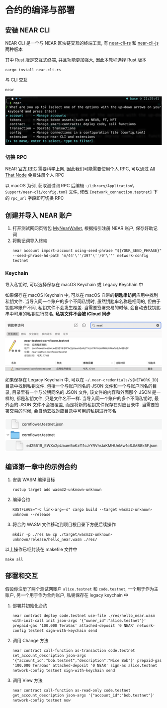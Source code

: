 # 合约的编译与部署

## 安装 NEAR CLI
NEAR CLI 是一个与 NEAR 区块链交互的终端工具, 有 [near-cli-rs](https://github.com/near/near-cli-rs) 和 [near-cli-js](https://github.com/near/near-cli) 两种版本

其中 Rust 版是交互式终端, 并且功能更加强大, 因此本教程选择 Rust 版本
```shell
cargo install near-cli-rs
```

与 CLI 交互
```shell
near
```

![near-cli-rs](./near-cli-rs.png)

### 切换 RPC
NEAR [官方 RPC](https://rpc.testnet.near.org) 需要科学上网, 因此我们可能需要使用个人 RPC, 可以通过 [All That Node](https://www.allthatnode.com) 免费注册个人 RPC

以 macOS 为例, 获取测试网 RPC 后编辑 `~/Library/Application\ Support/near-cli/config.toml` 文件, 修改 `[network_connection.testnet]` 下的 `rpc_url` 字段即可切换 RPC

## 创建并导入 NEAR 账户
1. 打开测试网网页钱包 [MyNearWallet](https://testnet.mynearwallet.com), 根据指引注册 NEAR 账户, 保存好助记词
2. 将助记词导入终端
    ```shell
    near account import-account using-seed-phrase "${YOUR_SEED_PHRASE}" --seed-phrase-hd-path 'm/44'\''/397'\''/0'\''' network-config testnet
    ```

### Keychain
导入私钥时, 可以选择保存在 macOS Keychain 或 Legacy Keychain 中

如果保存在 macOS Keychain 中, 可以在 macOS 自带的**钥匙串访问**应用中找到私钥文件.
当导入同一个账户的多个不同私钥时, 虽然钥匙串名称是相同的, 但由于钥匙串账户不同, 私钥文件不会发生覆盖. 当需要签署交易的时候, 会自动去找钥匙串中可用的私钥进行签名.
**私钥文件不会被 iCloud 同步**

![macOS Keychain](./macOS%20Keychain.png)

如果保存在 Legacy Keychain 中, 可以在 `~/.near-credentials/${NETWORK_ID}` 目录中找到私钥文件. 包括一个与账户同名的 JSON 文件和一个与账户同名的目录,
目录里有一个与公钥同名的 JSON 文件, 该文件的内容和外面那个 JSON 是一样的, 都是私钥文件, 只是文件名不一样.
当导入同一个账户的多个不同私钥时, 最外面的 JSON 文件不会被覆盖, 而是将新的私钥文件保存在对应目录中. 当需要签署交易的时候, 会自动去找对应目录中可用的私钥进行签名

![Legacy Keychain](./Legacy%20Keychain.png)

## 编译第一章中的示例合约
1. 安装 WASM 编译目标
    ```shell
    rustup target add wasm32-unknown-unknown
    ```
2. 编译合约
    ```shell
    RUSTFLAGS="-C link-arg=-s" cargo build --target wasm32-unknown-unknown --release
    ```
3. 将合约 WASM 文件移动到项目根目录下方便后续操作
    ```shell
    mkdir -p ./res && cp ./target/wasm32-unknown-unknown/release/hello_near.wasm ./res/
    ```

以上操作已经封装在 makefile 文件中
```shell
make all
```

## 部署和交互
假设你注册了两个测试网账户 `alice.testnet` 和 `code.testnet`, 一个用于作为主账户, 另一个用于作为合约账户, 私钥保存在 legacy keychain 中

1. 部署并初始化合约
    ```shell
    near contract deploy code.testnet use-file ./res/hello_near.wasm with-init-call init json-args '{"owner_id":"alice.testnet"}' prepaid-gas '100.000 TeraGas' attached-deposit '0 NEAR' network-config testnet sign-with-keychain send
    ```
2. 调用 Change 方法
    ```shell
    near contract call-function as-transaction code.testnet set_account_description json-args '{"account_id":"bob.testnet","description":"Nice Bob"}' prepaid-gas '100.000 TeraGas' attached-deposit '0 NEAR' sign-as alice.testnet network-config testnet sign-with-keychain send
    ```
3. 调用 View 方法
    ```shell
    near contract call-function as-read-only code.testnet get_account_description json-args '{"account_id":"bob.testnet"}' network-config testnet now
    ```

